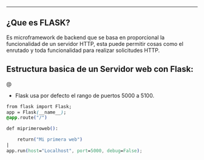 
---
## **¿Que es FLASK?**

Es microframework de backend que se basa en proporcional la funcionalidad de un servidor HTTP, esta puede permitir cosas como el enrutado y toda funcionalidad para realizar solicitudes HTTP.

## **Estructura basica de un Servidor web con Flask:**
@
- Flask usa por defecto el rango de puertos 5000 a 5100.

```css
from flask import Flask;
app = Flask(__name__);
@app.route("/")

def miprimeroweb():

    return("Mi primera web")
|
app.run(host="Localhost", port=5000, debug=False);
```


